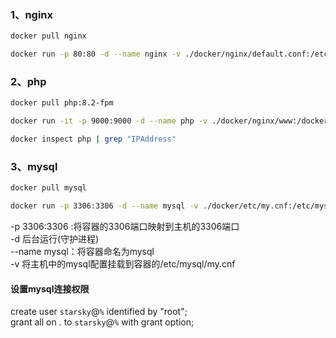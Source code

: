 ### 1、nginx   

```sh
docker pull nginx
```

```sh
docker run -p 80:80 -d --name nginx -v ./docker/nginx/default.conf:/etc/nginx/conf.d/default.conf -v ./docker/nginx/www:/docker/www  --privileged=true nginx
```

### 2、php

```sh
docker pull php:8.2-fpm
```

```sh
docker run -it -p 9000:9000 -d --name php -v ./docker/nginx/www:/docker/www -v ./docker/php/php.ini:/usr/local/etc/php/php.ini --privileged=true php:8.2-fpm
```

```sh
docker inspect php | grep "IPAddress"
```

### 3、mysql

```sh
docker pull mysql
```

```sh
docker run -p 3306:3306 -d --name mysql -v ./docker/etc/my.cnf:/etc/mysql/my.cnf --privileged=true -e MYSQL_ROOT_PASSWORD=root mysql
```

-p 3306:3306 :将容器的3306端口映射到主机的3306端口   
-d 后台运行(守护进程)   
--name mysql：将容器命名为mysql   
-v 将主机中的mysql配置挂载到容器的/etc/mysql/my.cnf   

#### 设置mysql连接权限
create user `starsky`@`%` identified by "root";   
grant all on *.* to `starsky`@`%` with grant option;   
